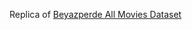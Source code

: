 Replica of [Beyazperde All Movies Dataset](https://github.com/turkish-nlp-suite/BeyazPerde-Movie-Reviews)
